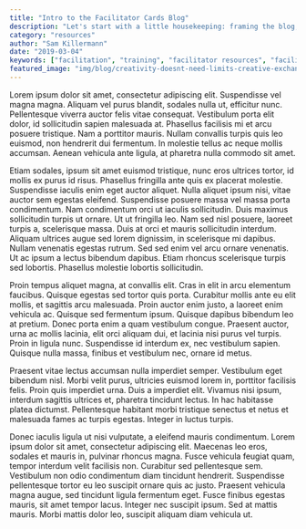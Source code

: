```yaml
---
title: "Intro to the Facilitator Cards Blog"
description: "Let's start with a little housekeeping: framing the blog, instructions for where to find things, and our intended outcomes."
category: "resources"
author: "Sam Killermann"
date: "2019-03-04"
keywords: ["facilitation", "training", "facilitator resources", "facilitator tools", "facilitator cards", "training resources"]
featured_image: "img/blog/creativity-doesnt-need-limits-creative-exchange.jpg"
---
```

Lorem ipsum dolor sit amet, consectetur adipiscing elit. Suspendisse vel magna magna. Aliquam vel purus blandit, sodales nulla ut, efficitur nunc. Pellentesque viverra auctor felis vitae consequat. Vestibulum porta elit dolor, id sollicitudin sapien malesuada at. Phasellus facilisis mi et arcu posuere tristique. Nam a porttitor mauris. Nullam convallis turpis quis leo euismod, non hendrerit dui fermentum. In molestie tellus ac neque mollis accumsan. Aenean vehicula ante ligula, at pharetra nulla commodo sit amet.

Etiam sodales, ipsum sit amet euismod tristique, nunc eros ultrices tortor, id mollis ex purus id risus. Phasellus fringilla ante quis ex placerat molestie. Suspendisse iaculis enim eget auctor aliquet. Nulla aliquet ipsum nisi, vitae auctor sem egestas eleifend. Suspendisse posuere massa vel massa porta condimentum. Nam condimentum orci ut iaculis sollicitudin. Duis maximus sollicitudin turpis ut ornare. Ut ut fringilla leo. Nam sed nisl posuere, laoreet turpis a, scelerisque massa. Duis at orci et mauris sollicitudin interdum. Aliquam ultrices augue sed lorem dignissim, in scelerisque mi dapibus. Nullam venenatis egestas rutrum. Sed sed enim vel arcu ornare venenatis. Ut ac ipsum a lectus bibendum dapibus. Etiam rhoncus scelerisque turpis sed lobortis. Phasellus molestie lobortis sollicitudin.

Proin tempus aliquet magna, at convallis elit. Cras in elit in arcu elementum faucibus. Quisque egestas sed tortor quis porta. Curabitur mollis ante eu elit mollis, et sagittis arcu malesuada. Proin auctor enim justo, a laoreet enim vehicula ac. Quisque sed fermentum ipsum. Quisque dapibus bibendum leo at pretium. Donec porta enim a quam vestibulum congue. Praesent auctor, urna ac mollis lacinia, elit orci aliquam dui, et lacinia nisi purus vel turpis. Proin in ligula nunc. Suspendisse id interdum ex, nec vestibulum sapien. Quisque nulla massa, finibus et vestibulum nec, ornare id metus.

Praesent vitae lectus accumsan nulla imperdiet semper. Vestibulum eget bibendum nisl. Morbi velit purus, ultricies euismod lorem in, porttitor facilisis felis. Proin quis imperdiet urna. Duis a imperdiet elit. Vivamus nisi ipsum, interdum sagittis ultrices et, pharetra tincidunt lectus. In hac habitasse platea dictumst. Pellentesque habitant morbi tristique senectus et netus et malesuada fames ac turpis egestas. Integer in luctus turpis.

Donec iaculis ligula ut nisi vulputate, a eleifend mauris condimentum. Lorem ipsum dolor sit amet, consectetur adipiscing elit. Maecenas leo eros, sodales et mauris in, pulvinar rhoncus magna. Fusce vehicula feugiat quam, tempor interdum velit facilisis non. Curabitur sed pellentesque sem. Vestibulum non odio condimentum diam tincidunt hendrerit. Suspendisse pellentesque tortor eu leo suscipit ornare quis ac justo. Praesent vehicula magna augue, sed tincidunt ligula fermentum eget. Fusce finibus egestas mauris, sit amet tempor lacus. Integer nec suscipit ipsum. Sed at mattis mauris. Morbi mattis dolor leo, suscipit aliquam diam vehicula ut.

